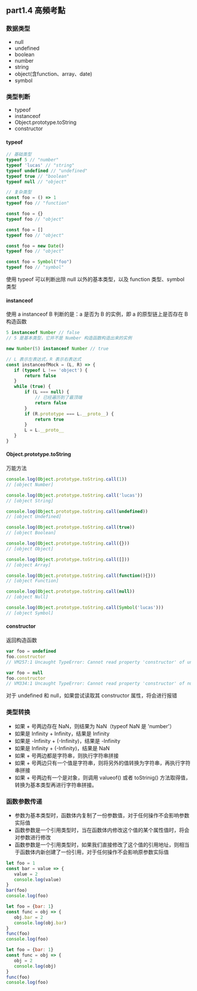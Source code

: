 ## part1.4 高頻考點

### 数据类型
* null
* undefined
* boolean
* number
* string
* object(含function、array、date)
* symbol

### 类型判断
* typeof
* instanceof
* Object.prototype.toString
* constructor

#### typeof
```javaScript
// 基础类型
typeof 5 // "number"
typeof 'lucas' // "string"
typeof undefined // "undefined"
typeof true // "boolean"
typeof null // "object"

// 复杂类型
const foo = () => 1
typeof foo // "function"

const foo = {}
typeof foo // "object"

const foo = []
typeof foo // "object"

const foo = new Date()
typeof foo // "object"

const foo = Symbol("foo")
typeof foo // "symbol"
```
使用 typeof 可以判断出除 null 以外的基本类型，以及 function 类型、symbol 类型

#### instanceof
使用 a instanceof B 判断的是：a 是否为 B 的实例，即 a 的原型链上是否存在 B 构造函数

```javaScript
5 instanceof Number // false
// 5 是基本类型，它并不是 Number 构造函数构造出来的实例

new Number(5) instanceof Number // true

// L 表示左表达式，R 表示右表达式
const instanceofMock = (L, R) => {
   if (typeof L !== 'object') {
       return false
   }
   while (true) {
       if (L === null) {
           // 已经遍历到了最顶端
           return false
       }
       if (R.prototype === L.__proto__) {
           return true
       }
       L = L.__proto__
   }
}
```

#### Object.prototype.toString 
万能方法

```javaScript
console.log(Object.prototype.toString.call(1))
// [object Number]

console.log(Object.prototype.toString.call('lucas'))
// [object String]

console.log(Object.prototype.toString.call(undefined))
// [object Undefined]

console.log(Object.prototype.toString.call(true))
// [object Boolean]

console.log(Object.prototype.toString.call({}))
// [object Object]

console.log(Object.prototype.toString.call([]))
// [object Array]

console.log(Object.prototype.toString.call(function(){}))
// [object Function]

console.log(Object.prototype.toString.call(null))
// [object Null]

console.log(Object.prototype.toString.call(Symbol('lucas')))
// [object Symbol]
```

#### constructor 
返回构造函数
```javaScript
var foo = undefined
foo.constructor
// VM257:1 Uncaught TypeError: Cannot read property 'constructor' of undefined

var foo = null
foo.constructor
// VM334:1 Uncaught TypeError: Cannot read property 'constructor' of null
```
对于 undefined 和 null，如果尝试读取其 constructor 属性，将会进行报错

### 类型转换
* 如果 + 号两边存在 NaN，则结果为 NaN（typeof NaN 是 'number'）
* 如果是 Infinity + Infinity，结果是 Infinity
* 如果是 -Infinity + (-Infinity)，结果是 -Infinity
* 如果是 Infinity + (-Infinity)，结果是 NaN
* 如果 + 号两边都是字符串，则执行字符串拼接
* 如果 + 号两边只有一个值是字符串，则将另外的值转换为字符串，再执行字符串拼接
* 如果 + 号两边有一个是对象，则调用 valueof() 或者 toStrinig() 方法取得值，转换为基本类型再进行字符串拼接。

### 函数参数传递
* 参数为基本类型时，函数体内复制了一份参数值，对于任何操作不会影响参数实际值
* 函数参数是一个引用类型时，当在函数体内修改这个值的某个属性值时，将会对参数进行修改
* 函数参数是一个引用类型时，如果我们直接修改了这个值的引用地址，则相当于函数体内新创建了一份引用，对于任何操作不会影响原参数实际值

```javaScript
let foo = 1
const bar = value => {
   value = 2
   console.log(value)
}
bar(foo)
console.log(foo)

let foo = {bar: 1}
const func = obj => {
   obj.bar = 2
   console.log(obj.bar)
}
func(foo)
console.log(foo)

let foo = {bar: 1}
const func = obj => {
   obj = 2
   console.log(obj)
}
func(foo)
console.log(foo)
```